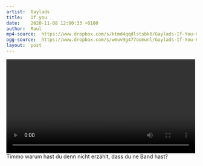 ```yaml
---
artist:  Gaylads
title:   If you
date:    2020-11-08 12:00:33 +0100
author:  Raul
mp4-source:  https://www.dropbox.com/s/ktmd4qqdlstsbk6/Gaylads-If-You-Knew-Studio-1-UK.mp4?dl=1
ogg-source:  https://www.dropbox.com/s/wmuv9g477oomunl/Gaylads-If-You-Knew-Studio-1-UK.ogg?dl=1
layout:  post
---
```

<style>
video {
  max-width: 100%;
  height: auto;
}
</style>

<div class="video">
    <video width="500" controls>
    <source src="{{ page.mp4-source }}" type="video/mp4">
    <source src="{{ page.ogg-source }}" type="video/ogg">
    Your browser does not support HTML5 video.
    </video>
</div>

<div class="post-content-message"> 
Timmo warum hast du denn nicht erzählt, dass du ne Band hast?
</div>
